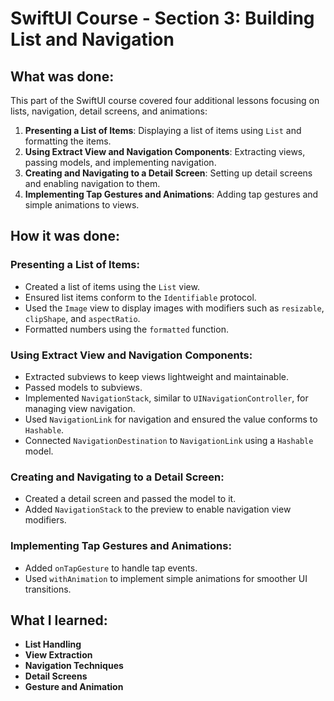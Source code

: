 # SwiftUI Course - Section 3: Building List and Navigation

## What was done:
This part of the SwiftUI course covered four additional lessons focusing on lists, navigation, detail screens, and animations:
1. **Presenting a List of Items**: Displaying a list of items using `List` and formatting the items.
2. **Using Extract View and Navigation Components**: Extracting views, passing models, and implementing navigation.
3. **Creating and Navigating to a Detail Screen**: Setting up detail screens and enabling navigation to them.
4. **Implementing Tap Gestures and Animations**: Adding tap gestures and simple animations to views.

## How it was done:
### Presenting a List of Items:
- Created a list of items using the `List` view.
- Ensured list items conform to the `Identifiable` protocol.
- Used the `Image` view to display images with modifiers such as `resizable`, `clipShape`, and `aspectRatio`.
- Formatted numbers using the `formatted` function.

### Using Extract View and Navigation Components:
- Extracted subviews to keep views lightweight and maintainable.
- Passed models to subviews.
- Implemented `NavigationStack`, similar to `UINavigationController`, for managing view navigation.
- Used `NavigationLink` for navigation and ensured the value conforms to `Hashable`.
- Connected `NavigationDestination` to `NavigationLink` using a `Hashable` model.

### Creating and Navigating to a Detail Screen:
- Created a detail screen and passed the model to it.
- Added `NavigationStack` to the preview to enable navigation view modifiers.

### Implementing Tap Gestures and Animations:
- Added `onTapGesture` to handle tap events.
- Used `withAnimation` to implement simple animations for smoother UI transitions.

## What I learned:
- **List Handling**
- **View Extraction**
- **Navigation Techniques**
- **Detail Screens**
- **Gesture and Animation**
